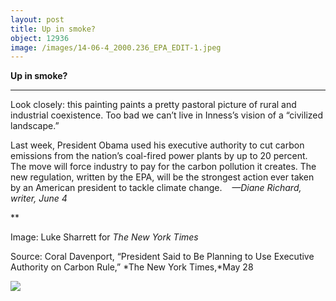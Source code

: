 ```yaml
---
layout: post
title: Up in smoke?
object: 12936
image: /images/14-06-4_2000.236_EPA_EDIT-1.jpeg
---
```

**Up in smoke?**

****

Look closely: this painting paints a pretty pastoral picture of rural and industrial coexistence. Too bad we can’t live in Inness’s vision of a “civilized landscape.” 

Last week, President Obama used his executive authority to cut carbon emissions from the nation’s coal-fired power plants by up to 20 percent. The move will force industry to pay for the carbon pollution it creates. The new regulation, written by the EPA, will be the strongest action ever taken by an American president to tackle climate change.    *—Diane Richard, writer, June 4*

**

Image: Luke Sharrett for *The New York Times* 

Source: Coral Davenport, “President Said to Be Planning to Use Executive Authority on Carbon Rule,” *The New York Times,*May 28

![]({{siteurl.base}}/images/14-06-4_2000.236_EPA_EDIT-1.jpeg)
